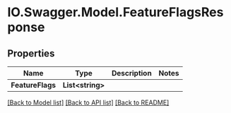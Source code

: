 # IO.Swagger.Model.FeatureFlagsResponse
## Properties

Name | Type | Description | Notes
------------ | ------------- | ------------- | -------------
**FeatureFlags** | **List&lt;string&gt;** |  | 

[[Back to Model list]](../README.md#documentation-for-models) [[Back to API list]](../README.md#documentation-for-api-endpoints) [[Back to README]](../README.md)

